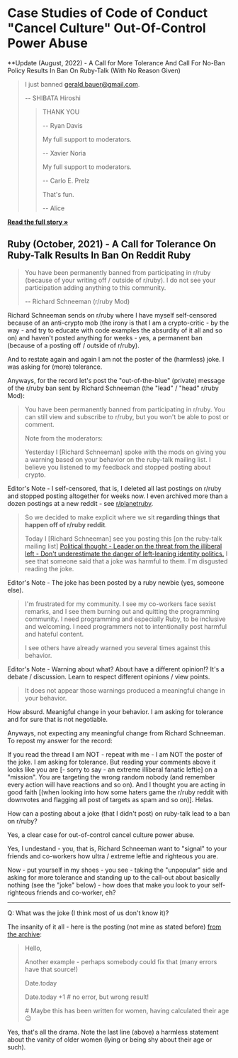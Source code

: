 # Case Studies of Code of Conduct "Cancel Culture" Out-Of-Control Power Abuse


**Update (August, 2022) -  A Call for More Tolerance And Call For No-Ban Policy Results In Ban On Ruby-Talk (With No Reason Given)


>  I just banned gerald.bauer@gmail.com.
>
>  -- SHIBATA Hiroshi
>
>> THANK YOU
>> 
>>  -- Ryan Davis
>>
>>
>> My full support to moderators.
>>
>> -- Xavier Noria
>> 
>> My full support to moderators.
>>
>>  -- Carlo E. Prelz
>>
>>  That's fun.
>>
>>  -- Alice


[**Read the full story »**](ruby-talk.md)




## Ruby (October, 2021) - A Call for Tolerance On Ruby-Talk Results In Ban On Reddit Ruby

> You have been permanently banned from participating in r/ruby (because of your writing off / outside of r/ruby).
> I do not see your participation adding anything to this community.   
>
> -- Richard Schneeman (r/ruby Mod) 



Richard Schneeman sends on r/ruby where I have myself
self-censored because of an anti-crypto mob (the irony is that I am a
crypto-critic - by the way - and try to educate with code examples the
absurdity of it all and so on) and haven't posted anything for weeks -
yes, a permanent ban (because of a posting off / outside of r/ruby).

And to restate again and again I am not the poster of the
(harmless) joke. I was asking for (more) tolerance.


Anyways, for the record let's post the "out-of-the-blue" (private) message 
of the r/ruby ban sent by Richard Schneeman (the "lead" / "head" r/ruby Mod):

> You have been permanently banned from participating in r/ruby.
> You can still view and subscribe to r/ruby, but you won't be able
>  to post or comment.
>
> Note from the moderators:
>
> Yesterday I [Richard Schneeman] spoke with the mods on giving you a warning based on your
> behavior on the ruby-talk mailing list. I believe you listened to my feedback and
> stopped posting about crypto.  
 
Editor's Note - I self-censored, that is, I deleted all last postings on r/ruby and stopped posting altogether for weeks now.
I even archived more than a dozen postings at a new reddit - see [r/planetruby](https://old.reddit.com/r/planetruby/).

> So we decided to make explicit where we sit **regarding things that happen off of r/ruby reddit**.
>
> Today I [Richard Schneeman] see you posting this [on the ruby-talk mailing list]
> [Political thought - Leader on the threat from the illiberal left - Don't underestimate the danger of left-leaning identity politics.](https://rubytalk.org/t/political-thought-leader-on-the-threat-from-the-illiberal-left-don-t-underestimate-the-danger-of-left-leaning-identity-politics/75583) 
> I see that someone said that a joke was harmful to them. I'm disgusted reading the joke.

Editor's Note -  The joke has been posted by a ruby newbie (yes, someone else). 

> I'm frustrated for my community. I see my co-workers face sexist remarks, and I see them burning out and quitting the programming community. 
> I need programming and especially Ruby, to be inclusive and welcoming. I need programmers not to intentionally post harmful and hateful content.
>
> I see others have already warned you several times against this behavior.
  
Editor's Note - Warning about what? About have a different opinion!? 
It's a debate / discussion. Learn to respect different opinions / view points.

> It does not appear those warnings produced a meaningful
>  change in your behavior.




How absurd. Meanigful change in your behavior. I am asking for
tolerance and for sure that is not negotiable.

Anyways, not expecting any meaningful change from Richard
Schneeman. To repost my answer for the record:

If you read the thread I am NOT - repeat with me - I am NOT the poster of the
joke. I am asking for tolerance. But reading your
comments above it looks like you are [- sorry to say - an extreme illiberal fanatic leftie] on a "mission". You are targeting
the wrong random nobody (and remember every action will have reactions
and so on). And I thought you are acting in good faith [(when looking into how some haters game the r/ruby reddit 
with downvotes and flagging all post of targets as spam and so on)]. Helas. 

How can a posting about a joke (that I didn't post) on ruby-talk lead to a ban on r/ruby?      

Yes, a clear case for out-of-control cancel culture power abuse.   

Yes, I undestand - you, that is, Richard Schneeman  want to "signal" to your friends and co-workers how ultra / extreme leftie and righteous 
you are. 

Now - put yourself in my shoes - you see - taking the "unpopular" side and asking for more tolerance 
and standing up to the call-out about basically nothing (see the "joke" below) - how does that make you look
to your self-righteous friends and co-worker, eh?  


----

Q: What was the joke (I think most of us don't know it)?

The insanity of it all - here is the posting (not mine as stated before) [from the archive](https://rubytalk.org/t/simple-operations/75577):

> Hello,
>
> Another example - perhaps somebody could fix that
> (many errors have that source!)
>
> Date.today
>
> Date.today +1 # no error, but wrong result!
>
> \# Maybe this has been written for women, having calculated their age :wink:


Yes, that's all the drama.
Note the last line (above) a harmless statement about the vanity of older women (lying or being shy about their age or such).  


